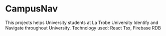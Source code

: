 # CampusNav

This projects helps University students at La Trobe University Identify and Navigate throughout University.
Technology used: React Tsx, Firebase RDB
